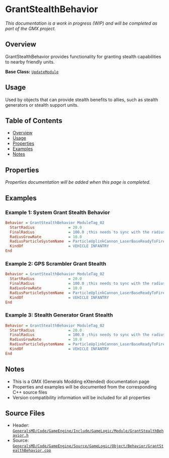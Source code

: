 # GrantStealthBehavior

*This documentation is a work in progress (WIP) and will be completed as part of the GMX project.*

## Overview

GrantStealthBehavior provides functionality for granting stealth capabilities to nearby friendly units.

**Base Class:** [`UpdateModule`](../../GeneralsMD/Code/GameEngine/Include/GameLogic/Module/UpdateModule.h)

## Usage

Used by objects that can provide stealth benefits to allies, such as stealth generators or stealth support units.

## Table of Contents

- [Overview](#overview)
- [Usage](#usage)
- [Properties](#properties)
- [Examples](#examples)
- [Notes](#notes)

## Properties

*Properties documentation will be added when this page is completed.*

## Examples

### Example 1: System Grant Stealth Behavior
```ini
Behavior = GrantStealthBehavior ModuleTag_02
  StartRadius               = 20.0
  FinalRadius               = 100.0 ;this needs to sync with the radiuscursorradius in SpecialPower SuperweaponGPSScrambler 
  RadiusGrowRate            = 10.0
  RadiusParticleSystemName  = ParticleUplinkCannon_LaserBaseReadyToFire
  KindOf                    = VEHICLE INFANTRY
End
```

### Example 2: GPS Scrambler Grant Stealth
```ini
Behavior = GrantStealthBehavior ModuleTag_02
  StartRadius               = 20.0
  FinalRadius               = 100.0 ;this needs to sync with the radiuscursorradius in SpecialPower SuperweaponGPSScrambler 
  RadiusGrowRate            = 10.0
  RadiusParticleSystemName  = ParticleUplinkCannon_LaserBaseReadyToFire
  KindOf                    = VEHICLE INFANTRY
End
```

### Example 3: Stealth Generator Grant Stealth
```ini
Behavior = GrantStealthBehavior ModuleTag_02
  StartRadius               = 20.0
  FinalRadius               = 100.0 ;this needs to sync with the radiuscursorradius in SpecialPower SuperweaponGPSScrambler 
  RadiusGrowRate            = 10.0
  RadiusParticleSystemName  = ParticleUplinkCannon_LaserBaseReadyToFire
  KindOf                    = VEHICLE INFANTRY
End
```

## Notes

- This is a GMX (Generals Modding eXtended) documentation page
- Properties and examples will be documented from the corresponding C++ source files
- Version compatibility information will be included for all properties

## Source Files

- Header: [`GeneralsMD/Code/GameEngine/Include/GameLogic/Module/GrantStealthBehavior.h`](../../GeneralsMD/Code/GameEngine/Include/GameLogic/Module/GrantStealthBehavior.h)
- Source: [`GeneralsMD/Code/GameEngine/Source/GameLogic/Object/Behavior/GrantStealthBehavior.cpp`](../../GeneralsMD/Code/GameEngine/Source/GameLogic/Object/Behavior/GrantStealthBehavior.cpp)
